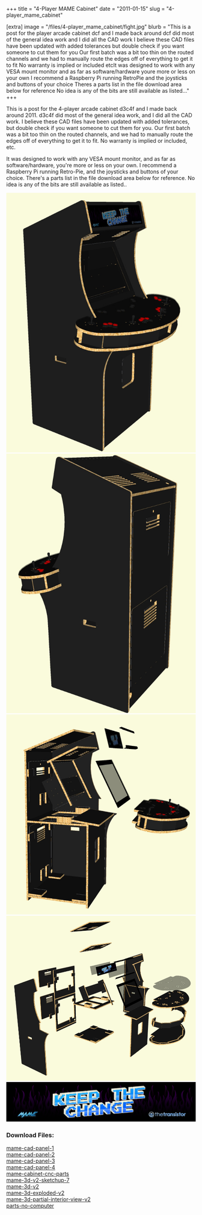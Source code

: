 +++
title = "4-Player MAME Cabinet"
date = "2011-01-15"
slug = "4-player_mame_cabinet"

[extra]
image = "/files/4-player_mame_cabinet/fight.jpg"
blurb = "This is a post for the player arcade cabinet dcf and I made back around  dcf did most of the general idea work and I did all the CAD work I believe these CAD files have been updated with added tolerances but double check if you want someone to cut them for you Our first batch was a bit too thin on the routed channels and we had to manually route the edges off of everything to get it to fit No warranty is implied or included etcIt was designed to work with any VESA mount monitor and as far as software/hardware youre more or less on your own I recommend a Raspberry Pi running RetroPie and the joysticks and buttons of your choice Theres a parts list in the file download area below for reference No idea is any of the bits are still available as listed..."
+++

This is a post for the 4-player arcade cabinet d3c4f and I made back around 2011. d3c4f did most of the general idea work, and I did all the CAD work. I believe these CAD files have been updated with added tolerances, but double check if you want someone to cut them for you. Our first batch was a bit too thin on the routed channels, and we had to manually route the edges off of everything to get it to fit. No warranty is implied or included, etc.


It was designed to work with any VESA mount monitor, and as far as software/hardware, you're more or less on your own. I recommend a Raspberry Pi running Retro-Pie, and the joysticks and buttons of your choice. There's a parts list in the file download area below for reference. No idea is any of the bits are still available as listed..

<div class="post-images">
<div class="post-image-holder">
<a class="image_link" target="_blank" href="/files/4-player_mame_cabinet/mame-sketchup-complete-front.jpg">
<img class="post-image" src="/files/4-player_mame_cabinet/mame-sketchup-complete-front.jpg" title="" alt=""></a>
</div>
<div class="post-image-holder">
<a class="image_link" target="_blank" href="/files/4-player_mame_cabinet/mame-sketchup-complete-rear.jpg">
<img class="post-image" src="/files/4-player_mame_cabinet/mame-sketchup-complete-rear.jpg" title="" alt=""></a>
</div>
<div class="post-image-holder">
<a class="image_link" target="_blank" href="/files/4-player_mame_cabinet/mame-sketchup-partial-interior.jpg">
<img class="post-image" src="/files/4-player_mame_cabinet/mame-sketchup-partial-interior.jpg" title="" alt=""></a>
</div>
<div class="post-image-holder">
<a class="image_link" target="_blank" href="/files/4-player_mame_cabinet/mame-sketchup-exploded.jpg">
<img class="post-image" src="/files/4-player_mame_cabinet/mame-sketchup-exploded.jpg" title="" alt=""></a>
</div>
<div class="post-image-holder">
<a class="image_link" target="_blank" href="/files/4-player_mame_cabinet/1527516355_arcade-bezel.png">
<img class="post-image" src="/files/4-player_mame_cabinet/1527516355_arcade-bezel.png" title="" alt=""></a>
</div>
</div>
<div class="post-files">
<h3>Download Files:</h3>
<div class="post-file">
<a href="/files/4-player_mame_cabinet/1527516334_mame-cad-panel-1.pdf" target="_blank">mame-cad-panel-1</a>
</div>
<div class="post-file">
<a href="/files/4-player_mame_cabinet/1527516336_mame-cad-panel-2.pdf" target="_blank">mame-cad-panel-2</a>
</div>
<div class="post-file">
<a href="/files/4-player_mame_cabinet/1527516338_mame-cad-panel-3.pdf" target="_blank">mame-cad-panel-3</a>
</div>
<div class="post-file">
<a href="/files/4-player_mame_cabinet/1527516341_mame-cad-panel-4.pdf" target="_blank">mame-cad-panel-4</a>
</div>
<div class="post-file">
<a href="/files/4-player_mame_cabinet/mame-cabinet-cnc-parts.dwg" target="_blank">mame-cabinet-cnc-parts</a>
</div>
<div class="post-file">
<a href="/files/4-player_mame_cabinet/mame-3d-v2-sketchup-7.skp" target="_blank">mame-3d-v2-sketchup-7</a>
</div>
<div class="post-file">
<a href="/files/4-player_mame_cabinet/mame-3d-v2.skp" target="_blank">mame-3d-v2</a>
</div>
<div class="post-file">
<a href="/files/4-player_mame_cabinet/mame-3d-exploded-v2.skp" target="_blank">mame-3d-exploded-v2</a>
</div>
<div class="post-file">
<a href="/files/4-player_mame_cabinet/mame-3d-partial-interior-view-v2.skp" target="_blank">mame-3d-partial-interior-view-v2</a>
</div>
<div class="post-file">
<a href="/files/4-player_mame_cabinet/parts-no-computer.xls" target="_blank">parts-no-computer</a>
</div>
</div>
